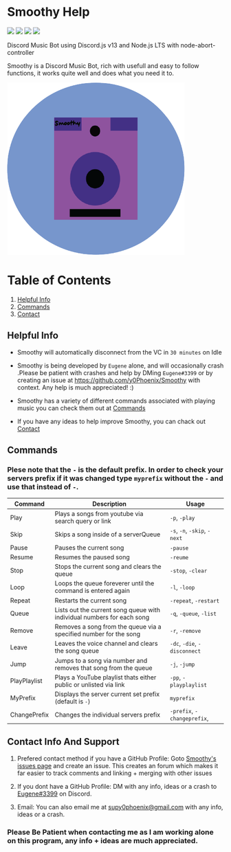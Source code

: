 # Smoothy Help

![ ](https://img.shields.io/github/repo-size/y0Phoenix/Smoothy)
![ ](https://img.shields.io/github/issues/y0Phoenix/Smoothy)
![ ](https://img.shields.io/github/stars/y0Phoenix/Smoothy)
![ ](https://img.shields.io/github/license/y0Phoenix/Smoothy)

Discord Music Bot using Discord.js v13 and Node.js LTS with node-abort-controller

Smoothy is a Discord Music Bot, rich with usefull and easy to follow functions, it works quite well and does what you need it to.

![alt text](https://github.com/y0Phoenix/Smoothy/blob/main/Smoothy%20Logo.png?raw=true)

# Table of Contents
1. [Helpful Info](#helpfulinfo)
2. [Commands](#commands)
3. [Contact](#contact)

## Helpful Info <a name="helpfulinfo"></a>
* Smoothy will automatically disconnect from the VC in `30 minutes` on Idle

* Smoothy is being developed by `Eugene` alone, and will occasionally crash .Please be patient with crashes and help by DMing `Eugene#3399` or by creating an issue at https://github.com/y0Phoenix/Smoothy with context. Any help is much appreciated! :)

* Smoothy has a variety of different commands associated with playing music you can check them out at [Commands](#commands)

* If you have any ideas to help improve Smoothy, you can chack out [Contact](#contact) 


## Commands <a name="commands"></a>
### Plese note that the `-` is the default prefix. In order to check your servers prefix if it was changed type `myprefix` without the `-` and use that instead of `-`.

| Command      | Description 								| Usage                        |
| ------------ | ---------------------------------------------------------------------- | ---------------------------- |
| Play         | Plays a songs from youtube via search query or link 			| `-p`, `-play` 	       |
| Skip         | Skips a song inside of a serverQueue 					| `-s`, `-n`, `-skip`, `-next` |
| Pause        | Pauses the current song 						| `-pause` 		       |
| Resume       | Resumes the paused song 						| `-reume`                     |
| Stop         | Stops the current song and clears the queue 				| `-stop`, `-clear`            |
| Loop         | Loops the queue foreverer until the command is entered again 		| `-l`, `-loop`                |
| Repeat       | Restarts the current song                                              | `-repeat`, `-restart`        |
| Queue        | Lists out the current song queue with individual numbers for each song | `-q`, `-queue`, `-list`      |
| Remove       | Removes a song from the queue via a specified number for the song      | `-r`, `-remove` 	       |
| Leave        | Leaves the voice channel and clears the song queue 			| `-dc`, `-die`, `-disconnect` |
| Jump         | Jumps to a song via number and removes that song from the queue 	| `-j`, `-jump` 	       |
| PlayPlaylist | Plays a YouTube playlist thats either public or unlisted via link 	| `-pp`, `-playplaylist`       |
| MyPrefix     | Displays the server current set prefix (default is `-`) 		| `myprefix`                   |	
| ChangePrefix | Changes the individual servers prefix 					| `-prefix`, `-changeprefix`,  |

## Contact Info And Support <a name="contact"></a>
1. Prefered contact method if you have a GitHub Profile: Goto [Smoothy's issues page](https://github.com/y0Phoenix/Smoothy/issues) and create an issue. This creates an forum which makes it far easier to track comments and linking + merging with other issues  

2. If you dont have a GitHub Profile: DM with any info, ideas or a crash to [Eugene#3399](https://discordapp.com/users/3399) on Discord.

3. Email: You can also email me at supy0phoenix@gmail.com with any info, ideas or a crash. 

### Please Be Patient when contacting me as I am working alone on this program, any info + ideas are much appreciated.


